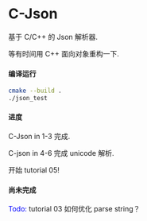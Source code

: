 # C-Json
基于 C/C++ 的 Json 解析器.

等有时间用 C++ 面向对象重构一下.

#### 编译运行

```sh
cmake --build .
./json_test
```

#### 进度

C-Json in 1-3 完成.

C-json in 4-6 完成 unicode 解析.

开始 tutorial 05!



#### 尚未完成

<font color=blue>Todo:</font> tutorial 03 如何优化 parse string？
